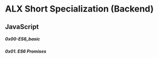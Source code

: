 # ALX Short Specialization (Backend)

## JavaScript

##### 0x00-ES6_basic
##### 0x01. ES6 Promises

